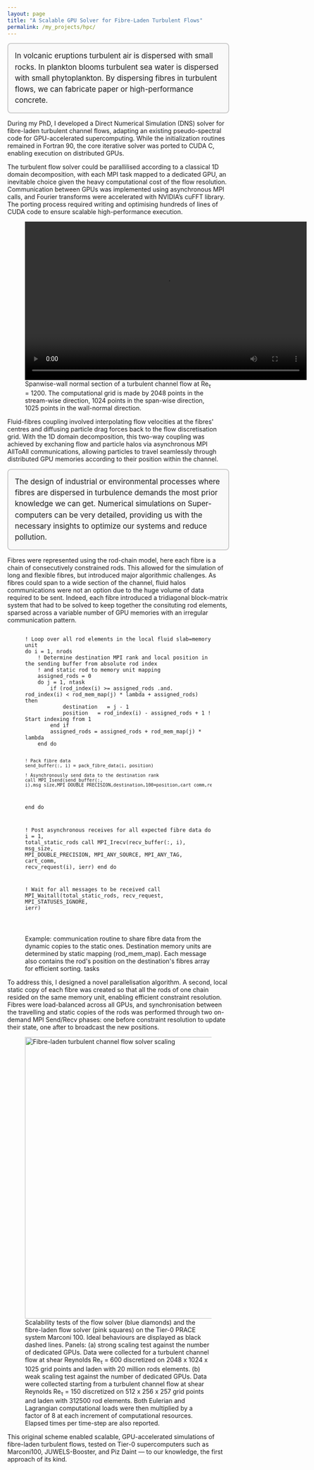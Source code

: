```yaml
---
layout: page
title: "A Scalable GPU Solver for Fibre-Laden Turbulent Flows"
permalink: /my_projects/hpc/
---
```


<div style="border: 2px solid #ccc; padding: 15px; background-color: #f9f9f9; font-size: 1.2em; line-height: 1.5; border-radius: 8px;">
  In volcanic eruptions turbulent air is dispersed with small rocks. 
  In plankton blooms turbulent sea water is dispersed with small phytoplankton.
  By dispersing fibres in turbulent flows, we can fabricate paper or high-performance concrete.
</div>

During my PhD, I developed a Direct Numerical Simulation (DNS) solver for fibre-laden turbulent channel flows, adapting an existing pseudo-spectral code for GPU-accelerated supercomputing. While the initialization routines remained in Fortran 90, the core iterative solver was ported to CUDA C, enabling execution on distributed GPUs. 

The turbulent flow solver could be parallilised according to a classical 1D domain decomposition, with each MPI task mapped to a dedicated GPU, an inevitable choice given the heavy computational cost of the flow resolution.
Communication between GPUs was implemented using asynchronous MPI calls, and Fourier transforms were accelerated with NVIDIA’s cuFFT library. The porting process required writing and optimising hundreds of lines of CUDA code to ensure scalable high-performance execution.

<figure>
  <video width="640" height="360" controls>
    <source src="{{ site.baseurl }}/videos/flow_RE1200.mp4" type="video/mp4">
    Your browser does not support the video tag.
  </video>
  <figcaption>
    Spanwise-wall normal section of a turbulent channel flow at Re<sub>τ</sub> = 1200. The computational grid is made by 2048 points in the stream-wise direction, 1024 points in the span-wise direction, 1025 points in the wall-normal direction.
  </figcaption>
</figure>

Fluid-fibres coupling involved interpolating flow velocities at the fibres' centres and diffusing particle drag forces back to the flow discretisation grid. With the 1D domain decomposition, this two-way coupling was achieved by exchaning flow and particle halos via asynchronous MPI AllToAll communications, allowing particles to travel seamlessly through distributed GPU memories according to their position within the channel.

<div style="border: 2px solid #ccc; padding: 15px; background-color: #f9f9f9; font-size: 1.2em; line-height: 1.5; border-radius: 8px;">
  The design of industrial or environmental processes where fibres are dispersed in turbulence demands the most prior knowledge we can get. Numerical simulations on Super-computers can be very detailed, providing us with the necessary insights to optimize our systems and reduce pollution.
</div>

Fibres were represented using the rod-chain model, here each fibre is a chain of consecutively constrained rods. This allowed for the simulation of long and flexible fibres, but introduced major algorithmic challenges. As fibres could span to a wide section of the channel, fluid halos communications were not an option due to the huge volume of data required to be sent. Indeed, each fibre introduced a tridiagonal block-matrix system that had to be solved to keep together the consituting rod elements, sparsed across a variable number of GPU memories with an irregular communication pattern. 

<figure>
<pre><code class="language-fortran">
! Loop over all rod elements in the local fluid slab=memory unit
do i = 1, nrods
    ! Determine destination MPI rank and local position in the sending buffer from absolute rod index
    ! and static rod to memory unit mapping
    assigned_rods = 0
    do j = 1, ntask
        if (rod_index(i) >= assigned_rods .and. rod_index(i) < rod_mem_map(j) * lambda + assigned_rods) then
            destination   = j - 1
            position   = rod_index(i) - assigned_rods + 1 ! Start indexing from 1
        end if
        assigned_rods = assigned_rods + rod_mem_map(j) * lambda
    end do

    ! Pack fibre data
    send_buffer(:, i) = pack_fibre_data(i, position)

    ! Asynchronously send data to the destination rank
    call MPI_Isend(send_buffer(:, i),msg_size,MPI_DOUBLE_PRECISION,destination,100+position,cart_comm,request(i),ierr)
end do

! Post asynchronous receives for all expected fibre data
do i = 1, total_static_rods
    call MPI_Irecv(recv_buffer(:, i), msg_size, MPI_DOUBLE_PRECISION, MPI_ANY_SOURCE, MPI_ANY_TAG, cart_comm, recv_request(i), ierr)
end do

! Wait for all messages to be received
call MPI_Waitall(total_static_rods, recv_request, MPI_STATUSES_IGNORE, ierr)

</code></pre>
<figcaption>Example: communication routine to share fibre data from the dynamic copies to the static ones. Destination memory units are determined by static mapping (rod_mem_map). Each message also contains the rod's position on the destination's fibres array for efficient sorting.
 tasks</figcaption>
</figure>

To address this, I designed a novel parallelisation algorithm. A second, local static copy of each fibre was created so that all the rods of one chain resided on the same memory unit, enabling efficient constraint resolution. Fibres were load-balanced across all GPUs, and synchronisation between the travelling and static copies of the rods was performed through two on-demand MPI Send/Recv phases: one before constraint resolution to update their state, one after to broadcast the new positions.

<figure>
  <img src="{{ site.baseurl }}/images/scaling.jpg" alt="Fibre-laden turbulent channel flow solver scaling" width="640">
  <figcaption>
    Scalability tests of the flow solver (blue diamonds) and the fibre-laden flow solver (pink squares) on the Tier-0 PRACE system Marconi 100. Ideal behaviours are displayed as black dashed lines. Panels: (a) strong scaling test against the number of dedicated GPUs. Data were collected for a turbulent channel flow at shear Reynolds Re<sub>τ</sub> = 600 discretized on 2048 x 1024 x 1025 grid points and laden with 20 million rods elements. (b) weak scaling test against the number of dedicated GPUs. Data were collected starting from a turbulent channel flow at shear Reynolds Re<sub>τ</sub> = 150 discretized on 512 x 256 x 257 grid points and laden with 312500 rod elements. Both Eulerian and Lagrangian computational loads were then multiplied by a factor of 8 at each increment of computational resources. Elapsed times per time-step are also reported.
  </figcaption>
</figure>

This original scheme enabled scalable, GPU-accelerated simulations of fibre-laden turbulent flows, tested on Tier-0 supercomputers such as Marconi100, JUWELS-Booster, and Piz Daint — to our knowledge, the first approach of its kind. 
